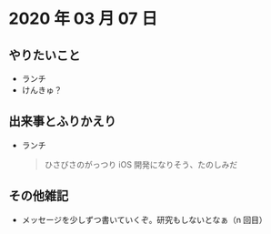# 2020 年 03 月 07 日

## やりたいこと

- ランチ
- けんきゅ？

## 出来事とふりかえり

- ランチ
  > ひさびさのがっつり iOS 開発になりそう、たのしみだ

## その他雑記

- メッセージを少しずつ書いていくぞ。研究もしないとなぁ（n 回目）
